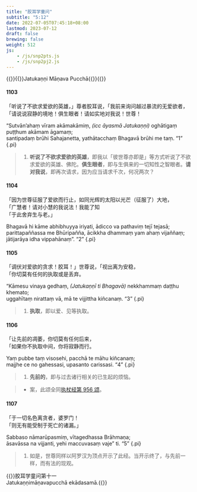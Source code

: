 ```yaml
---
title: "胶耳学童问"
subtitle: "5:12"
date: 2022-07-05T07:45:18+08:00
lastmod: 2023-07-12
draft: false
brewing: false
weight: 512
js:
    - /js/snp2pts.js
    - /js/snp2pj2.js
---
```



{{<subtitle>}}{{<suttalink src="snp5.12">}}Jatukaṇṇi Māṇava Pucchā{{</suttalink>}}{{</subtitle>}}

#### 1103

「听说了不欲求爱欲的英雄，」尊者胶耳说，「我前来询问越过暴流的无爱欲者，  
「请说说寂静的境地！俱生眼者！请如实地对我说！世尊！

“Sutvān’ahaṃ vīram akāmakāmiṃ, <i>(icc āyasmā Jatukaṇṇi)</i> oghātigaṃ puṭṭhum akāmam āgamaṃ;  
santipadaṃ brūhi Sahajanetta, yathātacchaṃ Bhagavā brūhi me taṃ. <q>1</q>
{.pi}

> 1. **听说了不欲求爱欲的英雄**，即我以「彼世尊亦即是」等方式听说了不欲求爱欲的英雄、佛陀。**俱生眼者**，即与生俱来的一切知性之智眼者。**请对我说**，即再次请求，因为应当请求千次，何况两次？

#### 1104

「因为世尊征服了爱欲而行止，如同光辉的太阳以光芒（征服了）大地，  
「广慧者！请对小慧的我说法！我能了知  
「于此舍弃生与老。」

Bhagavā hi kāme abhibhuyya iriyati, ādicco va pathaviṃ tejī tejasā;  
parittapaññassa me Bhūripañña, ācikkha dhammaṃ yam ahaṃ vijaññaṃ;  
jātijarāya idha vippahānaṃ”. <q>2</q>
{.pi}

#### 1105

「调伏对爱欲的贪求！胶耳！」世尊说，「视出离为安稳，  
「你切莫有任何的执取或是丢弃。

“Kāmesu vinaya gedhaṃ, <i>(Jatukaṇṇī ti Bhagavā)</i> nekkhammaṃ daṭṭhu khemato;  
uggahītaṃ nirattaṃ vā, mā te vijjittha kiñcanaṃ. <q>3</q>
{.pi}

> 1. **执取**，即以爱、见等执取。

#### 1106

「让先前的凋萎，你切莫有任何后来，  
「如果你不执取中间，你将寂静而行。

Yaṃ pubbe taṃ visosehi, pacchā te māhu kiñcanaṃ;  
majjhe ce no gahessasi, upasanto carissasi. <q>4</q>
{.pi}

> 1. **先前的**，即与过去诸行相关的已生起的烦恼。

> - 案，此颂全同[执杖经第 956 颂](../415/#956)。

#### 1107

「于一切名色离贪者，婆罗门！  
「则无有能受制于死亡的诸漏。」

Sabbaso nāmarūpasmiṃ, vītagedhassa Brāhmaṇa;  
āsavāssa na vijjanti, yehi maccuvasaṃ vaje” ti. <q>5</q>
{.pi}

> 1. 如是，世尊同样以阿罗汉为顶点开示了此经。当开示终了，与先前一样，而有法的现观。


{{<eof>}}胶耳学童问第十一<br>Jatukaṇṇimāṇavapucchā ekādasamā.{{</eof>}}